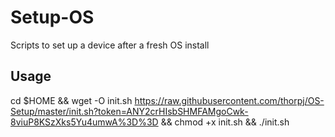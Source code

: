 # Setup-OS
Scripts to set up a device after a fresh OS install

## Usage

cd $HOME && wget -O init.sh https://raw.githubusercontent.com/thorpj/OS-Setup/master/init.sh?token=ANY2crHIsbSHMFAMgoCwk-8viuP8KSzXks5Yu4umwA%3D%3D && chmod +x init.sh && ./init.sh

